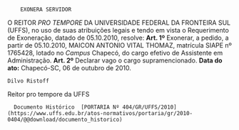         EXONERA SERVIDOR  

 O REITOR *PRO TEMPORE*  DA UNIVERSIDADE FEDERAL DA FRONTEIRA SUL (UFFS), no uso de suas atribuições legais e tendo em vista o Requerimento de Exoneração, datado de 05.10.2010, resolve:   **Art. 1º**  Exonerar, a pedido, a partir de 05.10.2010, MAICON ANTONIO VITAL THOMAZ, matrícula SIAPE nº 1765428, lotado no *Campus*  Chapecó, do cargo efetivo de Assistente em Administração.   **Art. 2º**  Declarar vago o cargo supramencionado.        **Data do ato:** Chapecó-SC, 06 de outubro de 2010.   
 

    Dilvo Ristoff   
 Reitor pro tempore da UFFS 

      Documento Histórico  [PORTARIA Nº 404/GR/UFFS/2010](https://www.uffs.edu.br/atos-normativos/portaria/gr/2010-0404/@@download/documento_historico)     
      
